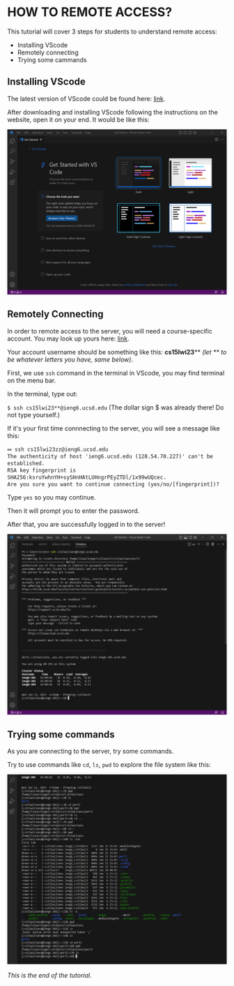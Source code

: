 # HOW TO REMOTE ACCESS?
This tutorial will cover 3 steps for students to understand remote access:
* Installing VScode
* Remotely connecting
* Trying some cammands

## Installing VScode
The latest version of VScode could be found here: [link](https://code.visualstudio.com/).

After downloading and installing VScode following the instructions on the website, open it on your end.
It would be like this:

![image](VScode.png)

## Remotely Connecting
In order to remote access to the server, you will need a course-specific account. You may look up yours here: [link](https://sdacs.ucsd.edu/~icc/index.php).

Your account username should be something like this: **cs15lwi23**** *(let ** to be whatever letters you have, same below)*.

First, we use `ssh` command in the terminal in VScode, you may find terminal on the menu bar.

In the terminal, type out:

`$ ssh cs15lwi23**@ieng6.ucsd.edu` (The dollar sign $ was already there! Do not type yourself.)

If it's your first time connnecting to the server, you will see a message like this:

```
⤇ ssh cs15lwi23zz@ieng6.ucsd.edu
The authenticity of host 'ieng6.ucsd.edu (128.54.70.227)' can't be established.
RSA key fingerprint is SHA256:ksruYwhnYH+sySHnHAtLUHngrPEyZTDl/1x99wUQcec.
Are you sure you want to continue connecting (yes/no/[fingerprint])?
```

Type `yes` so you may continue.

Then it will prompt you to enter the password.

After that, you are successfully logged in to the server!

![image](RemoteAccess.png)

## Trying some commands
As you are connecting to the server, try some commands.

Try to use commands like `cd`, `ls`, `pwd` to explore the file system like this:

![image](command.png)

*This is the end of the tutorial.*

